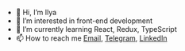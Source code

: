 - 👋 Hi, I’m Ilya
- 👀 I’m interested in front-end development
- 🌱 I’m currently learning React, Redux, TypeScript
- 📫 How to reach me [Email](mailto:iamdemos461@gmail.com), [Telegram](https://t.me/demos461), [LinkedIn](https://www.linkedin.com/in/ilya-khrapko-5b2957215)

<!---
demos461/demos461 is a ✨ special ✨ repository because its `README.md` (this file) appears on your GitHub profile.
You can click the Preview link to take a look at your changes.
--->
